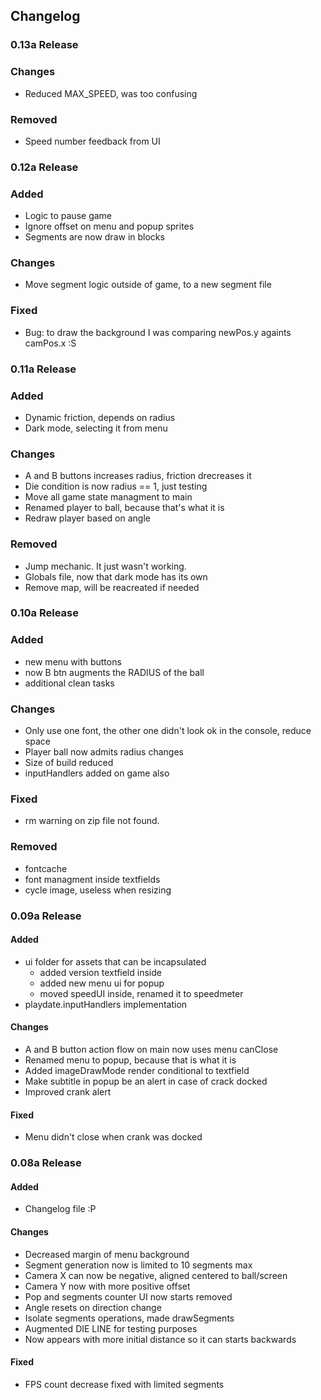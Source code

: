 ## Changelog

### 0.13a Release

### Changes
- Reduced MAX_SPEED, was too confusing

### Removed
- Speed number feedback from UI

### 0.12a Release

### Added
- Logic to pause game
- Ignore offset on menu and popup sprites
- Segments are now draw in blocks

### Changes
- Move segment logic outside of game, to a new segment file

### Fixed
- Bug: to draw the background I was comparing newPos.y againts camPos.x :S 

### 0.11a Release

### Added
- Dynamic friction, depends on radius
- Dark mode, selecting it from menu

### Changes
- A and B buttons increases radius, friction drecreases it
- Die condition is now radius == 1, just testing
- Move all game state managment to main
- Renamed player to ball, because that's what it is
- Redraw player based on angle

### Removed
- Jump mechanic. It just wasn't working.
- Globals file, now that dark mode has its own
- Remove map, will be reacreated if needed

### 0.10a Release

### Added
- new menu with buttons
- now B btn augments the RADIUS of the ball
- additional clean tasks 

### Changes
- Only use one font, the other one didn't look ok in the console, reduce space
- Player ball now admits radius changes 
- Size of build reduced
- inputHandlers added on game also

### Fixed
- rm warning on zip file not found.

### Removed
- fontcache
- font managment inside textfields
- cycle image, useless when resizing

### 0.09a Release

#### Added
- ui folder for assets that can be incapsulated
  - added version textfield inside
  - added new menu ui for popup
  - moved speedUI inside, renamed it to speedmeter
- playdate.inputHandlers implementation

#### Changes
- A and B button action flow on main now uses menu canClose
- Renamed menu to popup, because that is what it is
- Added imageDrawMode render conditional to textfield
- Make subtitle in popup be an alert in case of crack docked
- Improved crank alert

#### Fixed
- Menu didn't close when crank was docked

### 0.08a Release

#### Added
- Changelog file :P

#### Changes
- Decreased margin of menu background
- Segment generation now is limited to 10 segments max
- Camera X can now be negative, aligned centered to ball/screen
- Camera Y now with more positive offset
- Pop and segments counter UI now starts removed
- Angle resets on direction change
- Isolate segments operations, made drawSegments
- Augmented DIE LINE for testing purposes
- Now appears with more initial distance so it can starts backwards

#### Fixed
- FPS count decrease fixed with limited segments